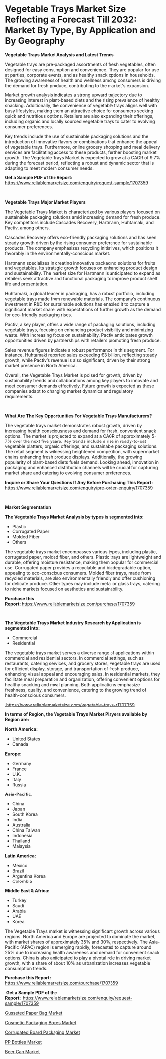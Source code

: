 <p><h1>Vegetable Trays Market Size Reflecting a Forecast Till 2032: Market By Type, By Application and By Geography</h1></p><p><strong>Vegetable Trays Market Analysis and Latest Trends</strong></p>
<p><p>Vegetable trays are pre-packaged assortments of fresh vegetables, often designed for easy consumption and convenience. They are popular for use at parties, corporate events, and as healthy snack options in households. The growing awareness of health and wellness among consumers is driving the demand for fresh produce, contributing to the market's expansion.</p><p>Market growth analysis indicates a strong upward trajectory due to increasing interest in plant-based diets and the rising prevalence of healthy snacking. Additionally, the convenience of vegetable trays aligns well with busy lifestyles, making them an attractive choice for consumers seeking quick and nutritious options. Retailers are also expanding their offerings, including organic and locally sourced vegetable trays to cater to evolving consumer preferences.</p><p>Key trends include the use of sustainable packaging solutions and the introduction of innovative flavors or combinations that enhance the appeal of vegetable trays. Furthermore, online grocery shopping and meal delivery services are facilitating access to these products, further boosting market growth. The Vegetable Trays Market is expected to grow at a CAGR of 9.7% during the forecast period, reflecting a robust and dynamic sector that is adapting to meet modern consumer needs.</p></p>
<p><strong>Get a Sample PDF of the Report:&nbsp;</strong> <a href="https://www.reliablemarketsize.com/enquiry/request-sample/1707359?utm_campaign=1133&utm_medium=2&utm_source=Github&utm_content=ia&utm_term=08032025&utm_id=vegetable-trays">https://www.reliablemarketsize.com/enquiry/request-sample/1707359</a></p>
<p>&nbsp;</p>
<p><strong>Vegetable Trays Major Market Players</strong></p>
<p><p>The Vegetable Trays Market is characterized by various players focused on sustainable packaging solutions amid increasing demand for fresh produce. Key competitors include Cascades Recovery, Hartmann, Huhtamaki, and Pactiv, among others.</p><p>Cascades Recovery offers eco-friendly packaging solutions and has seen steady growth driven by the rising consumer preference for sustainable products. The company emphasizes recycling initiatives, which positions it favorably in the environmentally-conscious market.</p><p>Hartmann specializes in creating innovative packaging solutions for fruits and vegetables. Its strategic growth focuses on enhancing product design and sustainability. The market size for Hartmann is anticipated to expand as retailers seek attractive and functional packaging to improve product shelf life and presentation.</p><p>Huhtamaki, a global leader in packaging, has a robust portfolio, including vegetable trays made from renewable materials. The company’s continuous investment in R&D for sustainable solutions has enabled it to capture a significant market share, with expectations of further growth as the demand for eco-friendly packaging rises.</p><p>Pactiv, a key player, offers a wide range of packaging solutions, including vegetable trays, focusing on enhancing product visibility and minimizing waste. With increasing focus on sustainability, Pactiv anticipates growth opportunities driven by partnerships with retailers promoting fresh produce.</p><p>Sales revenue figures indicate a robust performance in this segment. For instance, Huhtamaki reported sales exceeding €3 billion, reflecting steady growth, while Pactiv’s revenue is also significant, driven by their strong market presence in North America.</p><p>Overall, the Vegetable Trays Market is poised for growth, driven by sustainability trends and collaborations among key players to innovate and meet consumer demands effectively. Future growth is expected as these companies adapt to changing market dynamics and regulatory requirements.</p></p>
<p>&nbsp;</p>
<p><strong>What Are The Key Opportunities For Vegetable Trays Manufacturers?</strong></p>
<p><p>The vegetable trays market demonstrates robust growth, driven by increasing health consciousness and demand for fresh, convenient snack options. The market is projected to expand at a CAGR of approximately 5-7% over the next five years. Key trends include a rise in ready-to-eat vegetable platters, organic offerings, and sustainable packaging solutions. The retail segment is witnessing heightened competition, with supermarket chains enhancing fresh produce displays. Additionally, the growing popularity of plant-based diets fuels demand. Looking ahead, innovation in packaging and enhanced distribution channels will be crucial for capturing market share and catering to evolving consumer preferences.</p></p>
<p><strong>Inquire or Share Your Questions If Any Before Purchasing This Report:</strong> <a href="https://www.reliablemarketsize.com/enquiry/pre-order-enquiry/1707359?utm_campaign=1133&utm_medium=2&utm_source=Github&utm_content=ia&utm_term=08032025&utm_id=vegetable-trays">https://www.reliablemarketsize.com/enquiry/pre-order-enquiry/1707359</a></p>
<p>&nbsp;</p>
<p><strong>Market Segmentation</strong></p>
<p><strong>The Vegetable Trays Market Analysis by types is segmented into:</strong></p>
<p><ul><li>Plastic</li><li>Corrugated Paper</li><li>Molded Fiber</li><li>Others</li></ul></p>
<p><p>The vegetable trays market encompasses various types, including plastic, corrugated paper, molded fiber, and others. Plastic trays are lightweight and durable, offering moisture resistance, making them popular for commercial use. Corrugated paper provides a recyclable and biodegradable option, appealing to eco-conscious consumers. Molded fiber trays, made from recycled materials, are also environmentally friendly and offer cushioning for delicate produce. Other types may include metal or glass trays, catering to niche markets focused on aesthetics and sustainability.</p></p>
<p><strong>Purchase this Report:&nbsp;</strong><a href="https://www.reliablemarketsize.com/purchase/1707359?utm_campaign=1133&utm_medium=2&utm_source=Github&utm_content=ia&utm_term=08032025&utm_id=vegetable-trays">https://www.reliablemarketsize.com/purchase/1707359</a></p>
<p>&nbsp;</p>
<p><strong>The Vegetable Trays Market Industry Research by Application is segmented into:</strong></p>
<p><ul><li>Commercial</li><li>Residential</li></ul></p>
<p><p>The vegetable trays market serves a diverse range of applications within commercial and residential sectors. In commercial settings, such as restaurants, catering services, and grocery stores, vegetable trays are used for efficient display, storage, and transportation of fresh produce, enhancing visual appeal and encouraging sales. In residential markets, they facilitate meal preparation and organization, offering convenient options for healthy snacking and meal planning. Both applications emphasize freshness, quality, and convenience, catering to the growing trend of health-conscious consumers.</p></p>
<p><a href="https://www.reliablemarketsize.com/vegetable-trays-r1707359?utm_campaign=1133&utm_medium=2&utm_source=Github&utm_content=ia&utm_term=08032025&utm_id=vegetable-trays">&nbsp;https://www.reliablemarketsize.com/vegetable-trays-r1707359</a></p>
<p><strong>In terms of Region, the Vegetable Trays Market Players available by Region are:</strong></p>
<p>
    <p> <strong> North America: </strong>
        <ul>
            <li>United States</li>
            <li>Canada</li>
        </ul>
        </p> 
    <p> <strong> Europe: </strong>
        <ul>
            <li>Germany</li>
            <li>France</li>
            <li>U.K.</li>
            <li>Italy</li>
            <li>Russia</li>
        </ul>
        </p> 
    <p> <strong> Asia-Pacific: </strong>
        <ul>
            <li>China</li>
            <li>Japan</li>
            <li>South Korea</li>
            <li>India</li>
            <li>Australia</li>
            <li>China Taiwan</li>
            <li>Indonesia</li>
            <li>Thailand</li>
            <li>Malaysia</li>
        </ul>
        </p> 
    <p> <strong> Latin America: </strong>
        <ul>
            <li>Mexico</li>
            <li>Brazil</li>
            <li>Argentina Korea</li>
            <li>Colombia</li>
        </ul>
        </p> 
    <p> <strong> Middle East & Africa: </strong>
        <ul>
            <li>Turkey</li>
            <li>Saudi</li>
            <li>Arabia</li>
            <li>UAE</li>
            <li>Korea</li>
        </ul>
    </p>
    </p>
<p><p>The Vegetable Trays market is witnessing significant growth across various regions. North America and Europe are projected to dominate the market, with market shares of approximately 35% and 30%, respectively. The Asia-Pacific (APAC) region is emerging rapidly, forecasted to capture around 25% due to increasing health awareness and demand for convenient snack options. China is also anticipated to play a pivotal role in driving market growth, with a share of about 10% as urbanization increases vegetable consumption trends.</p></p>
<p><strong>Purchase this Report: </strong><a href="https://www.reliablemarketsize.com/purchase/1707359?utm_campaign=1133&utm_medium=2&utm_source=Github&utm_content=ia&utm_term=08032025&utm_id=vegetable-trays">https://www.reliablemarketsize.com/purchase/1707359</a></p>
<p>&nbsp;<strong>Get a Sample PDF of the Report:&nbsp;&nbsp;</strong><a href="https://www.reliablemarketsize.com/enquiry/request-sample/1707359?utm_campaign=1133&utm_medium=2&utm_source=Github&utm_content=ia&utm_term=08032025&utm_id=vegetable-trays">https://www.reliablemarketsize.com/enquiry/request-sample/1707359</a></p>
<p><strong></strong></p>
<p><p><a href="https://github.com/goreabeeran/Market-Research-Report-List-1/blob/main/gusseted-paper-bag-market.md?utm_campaign=1133&utm_medium=2&utm_source=Github&utm_content=ia&utm_term=08032025&utm_id=vegetable-trays">Gusseted Paper Bag Market</a></p><p><a href="https://github.com/siriyagayo/Market-Research-Report-List-1/blob/main/cosmetic-packaging-boxes-market.md?utm_campaign=1133&utm_medium=2&utm_source=Github&utm_content=ia&utm_term=08032025&utm_id=vegetable-trays">Cosmetic Packaging Boxes Market</a></p><p><a href="https://github.com/klinzenisaa/Market-Research-Report-List-1/blob/main/corrugated-board-packaging-market.md?utm_campaign=1133&utm_medium=2&utm_source=Github&utm_content=ia&utm_term=08032025&utm_id=vegetable-trays">Corrugated Board Packaging Market</a></p><p><a href="https://github.com/prumrupear/Market-Research-Report-List-1/blob/main/pp-bottles-market.md?utm_campaign=1133&utm_medium=2&utm_source=Github&utm_content=ia&utm_term=08032025&utm_id=vegetable-trays">PP Bottles Market</a></p><p><a href="https://github.com/romeoacuffap/Market-Research-Report-List-1/blob/main/beer-can-market.md?utm_campaign=1133&utm_medium=2&utm_source=Github&utm_content=ia&utm_term=08032025&utm_id=vegetable-trays">Beer Can Market</a></p></p>